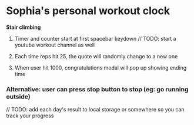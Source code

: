 # Sophia's personal workout clock

**Stair climbing**  
1. Timer and counter start at first spacebar keydown
// TODO: start a youtube workout channel as well

2. Each time reps hit 25, the quote will randomly change to a new one
4. When user hit 1000, congratulations modal will pop up showing ending time

### Alternative: user can press stop button to stop (eg: go running outside)

// TODO: add each day's result to local storage or somewhere so you can track your progress
